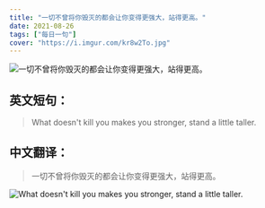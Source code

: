 ```yaml
---
title: "一切不曾将你毁灭的都会让你变得更强大，站得更高。"
date: 2021-08-26
tags: ["每日一句"]
cover: "https://i.imgur.com/kr8w2To.jpg"
---
```


![一切不曾将你毁灭的都会让你变得更强大，站得更高。](https://i.imgur.com/iOOo1kK.jpg)

## 英文短句：
> What doesn't kill you makes you stronger, stand a little taller.

<!--more-->

## 中文翻译：
> 一切不曾将你毁灭的都会让你变得更强大，站得更高。

![What doesn't kill you makes you stronger, stand a little taller.](https://i.imgur.com/7FtVoAL.jpg)

